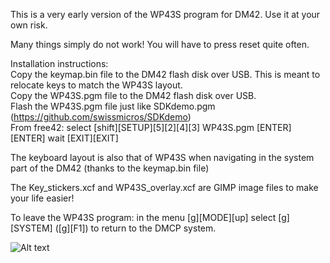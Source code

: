 This is a very early version of the WP43S program for DM42. Use it at your own risk.  

Many things simply do not work! You will have to press reset quite often.  

Installation instructions:  
Copy the keymap.bin file to the DM42 flash disk over USB. This is meant to relocate keys to match the WP43S layout.  
Copy the WP43S.pgm file to the DM42 flash disk over USB.  
Flash the WP43S.pgm file just like SDKdemo.pgm (https://github.com/swissmicros/SDKdemo)  
From free42: select [shift][SETUP][5][2][4][3] WP43S.pgm [ENTER][ENTER] wait [EXIT][EXIT]  

The keyboard layout is also that of WP43S when navigating in the system part of the DM42 (thanks to the keymap.bin file)

The Key_stickers.xcf and WP43S_overlay.xcf are GIMP image files to make your life easier!

To leave the WP43S program: in the menu [g][MODE][up] select [g][SYSTEM] ([g][F1]) to return to the DMCP system.

![Alt text](https://gitlab.com/Over_score/wp43s/uploads/a5baf438f0ee3ba50b72e555bc16f7d5/image.png "DM42")
